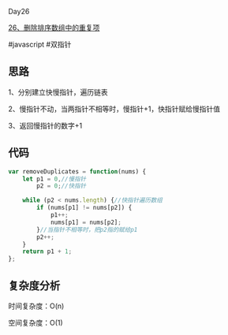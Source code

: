 Day26

[26、删除排序数组中的重复项](https://leetcode-cn.com/problems/remove-duplicates-from-sorted-array/)

#javascript  #双指针

## 思路
1、分别建立快慢指针，遍历链表

2、慢指针不动，当两指针不相等时，慢指针+1，快指针赋给慢指针值

3、返回慢指针的数字+1

## 代码
```javascript
var removeDuplicates = function(nums) {
    let p1 = 0,//慢指针
        p2 = 0;//快指针

    while (p2 < nums.length) {//快指针遍历数组
        if (nums[p1] != nums[p2]) {
            p1++;
            nums[p1] = nums[p2];
        }//当指针不相等时，把p2指的赋给p1
        p2++;
    }
    return p1 + 1;
};
```
## 复杂度分析
时间复杂度：O(n)

空间复杂度：O(1)

